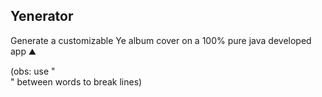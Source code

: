 ## Yenerator
Generate a customizable Ye album cover on a 100% pure java developed app ⛰️

(obs: use "<br>" between words to break lines)
